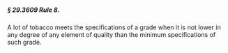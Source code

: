 ##### § 29.3609 Rule 8. #####

A lot of tobacco meets the specifications of a grade when it is not lower in any degree of any element of quality than the minimum specifications of such grade.